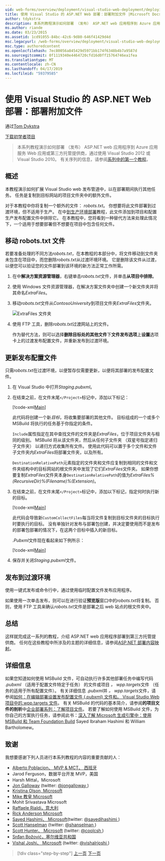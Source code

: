 ```yaml
---
uid: web-forms/overview/deployment/visual-studio-web-deployment/deploying-extra-files
title: 使用 Visual Studio 的 ASP.NET Web 部署：部署附加文件 |Microsoft Docs
author: tdykstra
description: 本系列教程演示如何部署 （发布） ASP.NET web 应用程序到 Azure 应用服务 Web 应用或第三方托管提供商，通过使用...
ms.author: riande
ms.date: 03/23/2015
ms.assetid: 1cd91055-84bc-42c6-9d80-646f41429d4d
msc.legacyurl: /web-forms/overview/deployment/visual-studio-web-deployment/deploying-extra-files
msc.type: authoredcontent
ms.openlocfilehash: 7ec80056a845429d5971bb174f6348b4b7a9587d
ms.sourcegitcommit: 0f1119340e4464720cfd16d0ff15764746ea1fea
ms.translationtype: MT
ms.contentlocale: zh-CN
ms.lasthandoff: 04/17/2019
ms.locfileid: "59379585"
---
```

# <a name="aspnet-web-deployment-using-visual-studio-deploying-extra-files"></a>使用 Visual Studio 的 ASP.NET Web 部署：部署附加文件

通过[Tom Dykstra](https://github.com/tdykstra)

[下载初学者项目](http://go.microsoft.com/fwlink/p/?LinkId=282627)

> 本系列教程演示如何部署 （发布） ASP.NET web 应用程序到 Azure 应用服务 Web 应用或第三方托管提供商，通过使用 Visual Studio 2012 或 Visual Studio 2010。 有关序列的信息，请参阅[系列中的第一个教程](introduction.md)。


## <a name="overview"></a>概述

本教程演示如何扩展 Visual Studio web 发布管道中，以在部署期间执行其他任务。 任务是复制到目标网站的项目文件夹中的额外文件。

对于本教程中你将复制一个额外的文件： *robots.txt*。 你想要将此文件部署到过渡环境，但不适用于生产。 在中[到生产环境部署](deploying-to-production.md)教程，此文件添加到项目和配置生产发布配置文件中排除它。 在本教程中，您将看到一种替代方法来处理此情况下，一个适用于想要部署但不想要在项目中包含任何文件。

## <a name="move-the-robotstxt-file"></a>移动 robots.txt 文件

若要准备处理的不同方法*robots.txt*，在本教程的本部分中，将文件移动到文件夹未包含在项目中，而您删除*robots.txt*从过渡环境环境。 它是删除该文件从过渡，以便您可以验证您的文件部署到该环境的新方法正常工作所需。

1. 在中**解决方案资源管理器**，右键单击*robots.txt*文件，并单击**从项目中排除**。
2. 使用 Windows 文件资源管理器，在解决方案文件夹中创建一个新文件夹并将其命名*ExtraFiles*。
3. 移动*robots.txt*文件从*ContosoUniversity*到项目文件夹*ExtraFiles*文件夹。

    ![ExtraFiles 文件夹](deploying-extra-files/_static/image1.png)
4. 使用 FTP 工具，删除*robots.txt*过渡网站上的文件。

    作为替代方法，则可以选择**删除目标处的其他文件**下**文件发布选项**上**设置**选项卡上的过渡发布配置文件，并重新发布到过渡环境。

## <a name="update-the-publish-profile-file"></a>更新发布配置文件

只需*robots.txt*在过渡环境，以便暂存仅需要更新，以便将其部署的发布配置文件。

1. 在 Visual Studio 中打开*Staging.pubxml*。
2. 在结束之前，在文件末尾`</Project>`标记中，添加以下标记：

    [!code-xml[Main](deploying-extra-files/samples/sample1.xml)]

    此代码将创建一个新*目标*，将收集要部署的其他文件。 目标组成的一个或多个 MSBuild 将执行的任务基于你指定的条件。

    `Include`属性指定在其中查找文件的文件夹是*ExtraFiles*，位于项目文件夹与相同的级别。 MSBuild 将从该文件夹，然后从任何子文件夹 （双星号指定递归子文件夹） 以递归方式收集所有文件。 使用此代码可以置于多个文件和文件子文件夹内*ExtraFiles*将部署文件夹，以及所有。

    `DestinationRelativePath`元素指定的文件夹和文件应复制到相同的文件和文件夹结构中的目标网站的根文件夹中发现了它们*ExtraFiles*文件夹。 如果你想要复制*ExtraFiles*文件夹本身`DestinationRelativePath`的值为*ExtraFiles\%(RecursiveDir)%(Filename)%(Extension)*。
3. 在结束之前，在文件末尾`</Project>`标记中，添加以下标记，指定何时执行新的目标。

    [!code-xml[Main](deploying-extra-files/samples/sample2.xml)]

    此代码会导致新`CustomCollectFiles`每当将文件复制到目标文件夹的目标执行时要执行的目标。 没有单独针对发布与部署包创建，并决定要使用而不是发布的部署包部署的情况下，在这两个目标中插入的新目标。

    *.Pubxml*文件现在看起来如下例所示：

    [!code-xml[Main](deploying-extra-files/samples/sample3.xml?highlight=53-71)]
4. 保存并关闭*Staging.pubxml*文件。

## <a name="publish-to-staging"></a>发布到过渡环境

使用一键式发布或命令行中，通过使用临时配置文件发布应用程序。

如果使用一次单击发布，则可以在进行验证**预览版**窗口中的*robots.txt*将复制。 否则，使用 FTP 工具来确认*robots.txt*文件是部署之后 web 站点的根文件夹中。

## <a name="summary"></a>总结

这样就完成这一系列的教程，介绍 ASP.NET web 应用程序部署到第三方托管提供商。 任何在这些教程中所涉及的主题的详细信息，请参阅[ASP.NET 部署内容映射](https://go.microsoft.com/fwlink/p/?LinkId=282413)。

## <a name="more-information"></a>详细信息

如果您知道如何使用 MSBuild 文件，可自动执行许多其他部署任务中编写代码 *.pubxml* （适用于配置文件特定于任务） 的文件或项目 *。 wpp.targets*文件 （任务的适用于所有配置文件）。 有关详细信息 *.pubxml*并 *。 wpp.targets*文件，请参阅[如何：在编辑部署设置发布配置文件 (.pubxml) 文件和。 Visual Studio Web 项目中的.wpp.targets 文件](https://msdn.microsoft.com/library/ff398069)。 有关 MSBuild 的代码的基本简介，请参阅**的项目文件的剖析**中[企业部署系列：了解项目文件](../web-deployment-in-the-enterprise/understanding-the-project-file.md)。 若要了解如何使用 MSBuild 文件，为你自己的方案执行任务，请参阅此书：[深入了解 Microsoft 生成引擎中：使用 MSBuild 和 Team Foundation Build](http://msbuildbook.com) Sayed Ibraham Hashimi 和 William Bartholomew。

## <a name="acknowledgements"></a>致谢

我想要感谢下列人员进行本系列教程的内容的重要贡献的人：

- [Alberto Poblacion、 MVP &amp; MCT、 西班牙](https://mvp.microsoft.com/mvp/Alberto%20Poblacion%20Bolano-36772)
- Jarod Ferguson，数据平台开发 MVP，美国
- Harsh Mittal，Microsoft
- [Jon Galloway](https://weblogs.asp.net/jgalloway) (twitter: [ @jongalloway ](http://twitter.com/jongalloway))
- [Kristina Olson, Microsoft](https://blogs.iis.net/krolson/default.aspx)
- [Mike 教皇 Microsoft](http://www.mikepope.com/blog/DisplayBlog.aspx)
- Mohit Srivastava Microsoft
- [Raffaele Rialdi，意大利](http://www.iamraf.net/)
- [Rick Anderson Microsoft](https://blogs.msdn.com/b/rickandy/)
- [Sayed Hashimi、 Microsoft](http://sedodream.com/default.aspx)(twitter: [ @sayedihashimi ](http://twitter.com/sayedihashimi))
- [Scott Hanselman](http://www.hanselman.com/blog/) (twitter: [ @shanselman ](http://twitter.com/shanselman))
- [Scott Hunter、 Microsoft](https://blogs.msdn.com/b/scothu/) (twitter: [ @coolcsh ](http://twitter.com/coolcsh))
- [Srđan Božović，塞尔维亚共和国](http://msforge.net/blogs/zmajcek/)
- [Vishal Joshi、 Microsoft](http://vishaljoshi.blogspot.com/) (twitter: [ @vishalrjoshi ](http://twitter.com/vishalrjoshi))

> [!div class="step-by-step"]
> [上一页](command-line-deployment.md)
> [下一页](troubleshooting.md)
